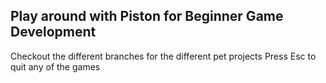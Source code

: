 ## Play around with Piston for Beginner Game Development

Checkout the different branches for the different pet projects
Press Esc to quit any of the games

